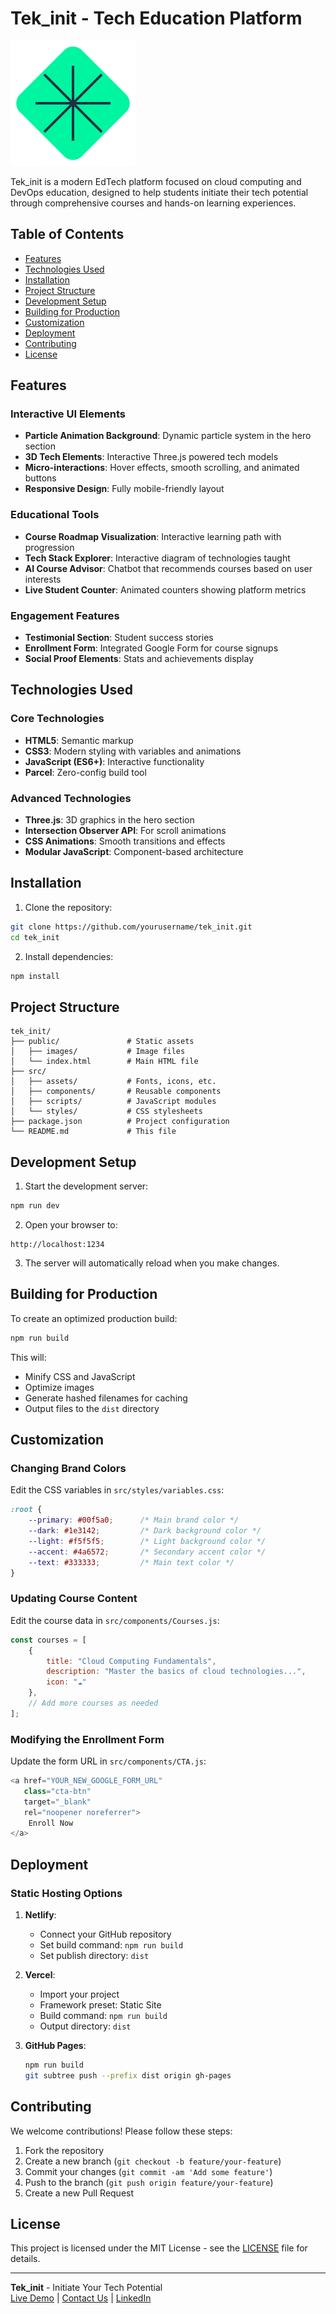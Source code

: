 # Tek_init - Tech Education Platform

![Tek_init Logo](public/images/logo.svg)

Tek_init is a modern EdTech platform focused on cloud computing and DevOps education, designed to help students initiate their tech potential through comprehensive courses and hands-on learning experiences.

## Table of Contents
- [Features](#features)
- [Technologies Used](#technologies-used)
- [Installation](#installation)
- [Project Structure](#project-structure)
- [Development Setup](#development-setup)
- [Building for Production](#building-for-production)
- [Customization](#customization)
- [Deployment](#deployment)
- [Contributing](#contributing)
- [License](#license)

## Features

### Interactive UI Elements
- **Particle Animation Background**: Dynamic particle system in the hero section
- **3D Tech Elements**: Interactive Three.js powered tech models
- **Micro-interactions**: Hover effects, smooth scrolling, and animated buttons
- **Responsive Design**: Fully mobile-friendly layout

### Educational Tools
- **Course Roadmap Visualization**: Interactive learning path with progression
- **Tech Stack Explorer**: Interactive diagram of technologies taught
- **AI Course Advisor**: Chatbot that recommends courses based on user interests
- **Live Student Counter**: Animated counters showing platform metrics

### Engagement Features
- **Testimonial Section**: Student success stories
- **Enrollment Form**: Integrated Google Form for course signups
- **Social Proof Elements**: Stats and achievements display

## Technologies Used

### Core Technologies
- **HTML5**: Semantic markup
- **CSS3**: Modern styling with variables and animations
- **JavaScript (ES6+)**: Interactive functionality
- **Parcel**: Zero-config build tool

### Advanced Technologies
- **Three.js**: 3D graphics in the hero section
- **Intersection Observer API**: For scroll animations
- **CSS Animations**: Smooth transitions and effects
- **Modular JavaScript**: Component-based architecture

## Installation

1. Clone the repository:
```bash
git clone https://github.com/yourusername/tek_init.git
cd tek_init
```

2. Install dependencies:
```bash
npm install
```

## Project Structure

```
tek_init/
├── public/               # Static assets
│   ├── images/           # Image files
│   └── index.html        # Main HTML file
├── src/
│   ├── assets/           # Fonts, icons, etc.
│   ├── components/       # Reusable components
│   ├── scripts/          # JavaScript modules
│   └── styles/           # CSS stylesheets
├── package.json          # Project configuration
└── README.md             # This file
```

## Development Setup

1. Start the development server:
```bash
npm run dev
```

2. Open your browser to:
```
http://localhost:1234
```

3. The server will automatically reload when you make changes.

## Building for Production

To create an optimized production build:

```bash
npm run build
```

This will:
- Minify CSS and JavaScript
- Optimize images
- Generate hashed filenames for caching
- Output files to the `dist` directory

## Customization

### Changing Brand Colors
Edit the CSS variables in `src/styles/variables.css`:
```css
:root {
    --primary: #00f5a0;      /* Main brand color */
    --dark: #1e3142;         /* Dark background color */
    --light: #f5f5f5;        /* Light background color */
    --accent: #4a6572;       /* Secondary accent color */
    --text: #333333;         /* Main text color */
}
```

### Updating Course Content
Edit the course data in `src/components/Courses.js`:
```javascript
const courses = [
    {
        title: "Cloud Computing Fundamentals",
        description: "Master the basics of cloud technologies...",
        icon: "☁️"
    },
    // Add more courses as needed
];
```

### Modifying the Enrollment Form
Update the form URL in `src/components/CTA.js`:
```javascript
<a href="YOUR_NEW_GOOGLE_FORM_URL" 
   class="cta-btn" 
   target="_blank" 
   rel="noopener noreferrer">
    Enroll Now
</a>
```

## Deployment

### Static Hosting Options
1. **Netlify**:
   - Connect your GitHub repository
   - Set build command: `npm run build`
   - Set publish directory: `dist`

2. **Vercel**:
   - Import your project
   - Framework preset: Static Site
   - Build command: `npm run build`
   - Output directory: `dist`

3. **GitHub Pages**:
   ```bash
   npm run build
   git subtree push --prefix dist origin gh-pages
   ```

## Contributing

We welcome contributions! Please follow these steps:

1. Fork the repository
2. Create a new branch (`git checkout -b feature/your-feature`)
3. Commit your changes (`git commit -am 'Add some feature'`)
4. Push to the branch (`git push origin feature/your-feature`)
5. Create a new Pull Request

## License

This project is licensed under the MIT License - see the [LICENSE](LICENSE) file for details.

---

**Tek_init** - Initiate Your Tech Potential  
[Live Demo](#) | [Contact Us](mailto:info@tekinit.com) | [LinkedIn](https://www.linkedin.com/company/106107588)